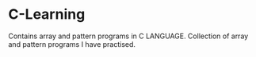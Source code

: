 # C-Learning
Contains array and pattern programs in C LANGUAGE.
Collection of array and pattern programs I have practised.
